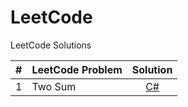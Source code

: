 # LeetCode
LeetCode Solutions


| # | LeetCode Problem | Solution |
| :---: | :--- | :---: |
| 1 | Two Sum | [C#](csharp/1.%Two%Sum.cs) |

